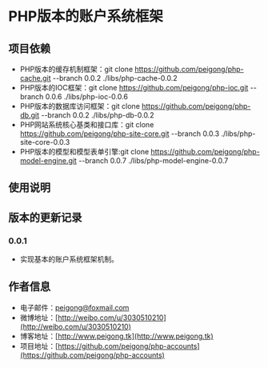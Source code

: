 # PHP版本的账户系统框架 #

## 项目依赖 ##
 * PHP版本的缓存机制框架：git clone https://github.com/peigong/php-cache.git --branch 0.0.2 ./libs/php-cache-0.0.2
 * PHP版本的IOC框架：git clone https://github.com/peigong/php-ioc.git --branch 0.0.6 ./libs/php-ioc-0.0.6
 * PHP版本的数据库访问框架：git clone https://github.com/peigong/php-db.git --branch 0.0.2 ./libs/php-db-0.0.2
 * PHP网站系统核心基类和接口库：git clone https://github.com/peigong/php-site-core.git --branch 0.0.3 ./libs/php-site-core-0.0.3
 * PHP版本的模型和模型表单引擎:git clone https://github.com/peigong/php-model-engine.git --branch 0.0.7 ./libs/php-model-engine-0.0.7

## 使用说明 ##

## 版本的更新记录 ##

### 0.0.1 ###
 * 实现基本的账户系统框架机制。

## 作者信息 ##
 * 电子邮件：peigong@foxmail.com
 * 微博地址：[http://weibo.com/u/3030510210](http://weibo.com/u/3030510210)
 * 博客地址：[http://www.peigong.tk](http://www.peigong.tk)
 * 项目地址：[https://github.com/peigong/php-accounts](https://github.com/peigong/php-accounts)
